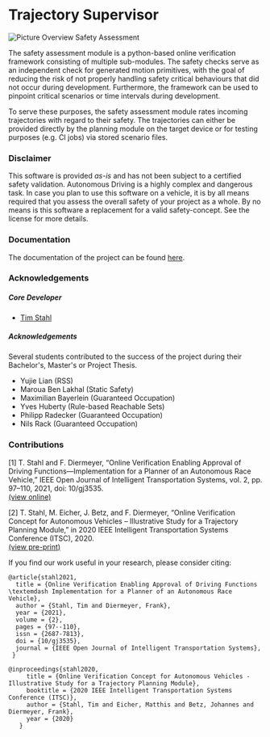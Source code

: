# Trajectory Supervisor

![Picture Overview Safety Assessment](docs/source/figures/Overview.png)

The safety assessment module is a python-based online verification framework consisting of multiple sub-modules. The
safety checks serve as an independent check for generated motion primitives, with the goal of reducing the risk of
not properly handling safety critical behaviours that did not occur during development. Furthermore, the framework can
be used to pinpoint critical scenarios or time intervals during development.

To serve these purposes, the safety assessment module rates incoming trajectories with regard to
their safety. The trajectories can either be provided directly by the planning module on the target device or for
testing purposes (e.g. CI jobs) via stored scenario files.

### Disclaimer
This software is provided *as-is* and has not been subject to a certified safety validation. Autonomous Driving is a
highly complex and dangerous task. In case you plan to use this software on a vehicle, it is by all means required that
you assess the overall safety of your project as a whole. By no means is this software a replacement for a valid 
safety-concept. See the license for more details.

### Documentation
The documentation of the project can be found [here](https://trajectorysupervisor.readthedocs.io).

### Acknowledgements

##### Core Developer
* [Tim Stahl](mailto:tim.stahl@tum.de)

##### Acknowledgements
Several students contributed to the success of the project during their Bachelor's, Master's or Project Thesis.
* Yujie Lian (RSS)
* Maroua Ben Lakhal (Static Safety)
* Maximilian Bayerlein (Guaranteed Occupation)
* Yves Huberty (Rule-based Reachable Sets)
* Philipp Radecker (Guaranteed Occupation)
* Nils Rack (Guaranteed Occupation)


### Contributions
[1] T. Stahl and F. Diermeyer, 
“Online Verification Enabling Approval of Driving Functions—Implementation for a Planner of an Autonomous Race Vehicle,”
IEEE Open Journal of Intelligent Transportation Systems, vol. 2, pp. 97–110, 2021, doi: 10/gj3535.\
[(view online)](https://ieeexplore.ieee.org/document/9424710)


[2] T. Stahl, M. Eicher, J. Betz, and F. Diermeyer,
“Online Verification Concept for Autonomous Vehicles – Illustrative Study for a Trajectory Planning Module,”
in 2020 IEEE Intelligent Transportation Systems Conference (ITSC), 2020.\
[(view pre-print)](https://arxiv.org/pdf/2005.07740)

If you find our work useful in your research, please consider citing: 
```
@article{stahl2021,
  title = {Online Verification Enabling Approval of Driving Functions \textemdash Implementation for a Planner of an Autonomous Race Vehicle},
  author = {Stahl, Tim and Diermeyer, Frank},
  year = {2021},
  volume = {2},
  pages = {97--110},
  issn = {2687-7813},
  doi = {10/gj3535},
  journal = {IEEE Open Journal of Intelligent Transportation Systems},
 }

@inproceedings{stahl2020,
     title = {Online Verification Concept for Autonomous Vehicles - Illustrative Study for a Trajectory Planning Module},
     booktitle = {2020 IEEE Intelligent Transportation Systems Conference (ITSC)},
     author = {Stahl, Tim and Eicher, Matthis and Betz, Johannes and Diermeyer, Frank},
     year = {2020}
   }
```